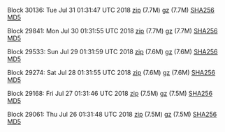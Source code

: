 Block 30136: Tue Jul 31 01:31:47 UTC 2018 [zip](https://files.01coin.io/testnet/2018-07-31/bootstrap.dat.zip) (7.7M) [gz](https://files.01coin.io/testnet/2018-07-31/bootstrap.dat.tar.gz) (7.7M) [SHA256](https://files.01coin.io/testnet/2018-07-31/sha256.txt) [MD5](https://files.01coin.io/testnet/2018-07-31/md5.txt)

Block 29841: Mon Jul 30 01:31:55 UTC 2018 [zip](https://files.01coin.io/testnet/2018-07-30/bootstrap.dat.zip) (7.7M) [gz](https://files.01coin.io/testnet/2018-07-30/bootstrap.dat.tar.gz) (7.7M) [SHA256](https://files.01coin.io/testnet/2018-07-30/sha256.txt) [MD5](https://files.01coin.io/testnet/2018-07-30/md5.txt)

Block 29533: Sun Jul 29 01:31:59 UTC 2018 [zip](https://files.01coin.io/testnet/2018-07-29/bootstrap.dat.zip) (7.6M) [gz](https://files.01coin.io/testnet/2018-07-29/bootstrap.dat.tar.gz) (7.6M) [SHA256](https://files.01coin.io/testnet/2018-07-29/sha256.txt) [MD5](https://files.01coin.io/testnet/2018-07-29/md5.txt)

Block 29274: Sat Jul 28 01:31:55 UTC 2018 [zip](https://files.01coin.io/testnet/2018-07-28/bootstrap.dat.zip) (7.6M) [gz](https://files.01coin.io/testnet/2018-07-28/bootstrap.dat.tar.gz) (7.6M) [SHA256](https://files.01coin.io/testnet/2018-07-28/sha256.txt) [MD5](https://files.01coin.io/testnet/2018-07-28/md5.txt)

Block 29168: Fri Jul 27 01:31:46 UTC 2018 [zip](https://files.01coin.io/testnet/2018-07-27/bootstrap.dat.zip) (7.5M) [gz](https://files.01coin.io/testnet/2018-07-27/bootstrap.dat.tar.gz) (7.5M) [SHA256](https://files.01coin.io/testnet/2018-07-27/sha256.txt) [MD5](https://files.01coin.io/testnet/2018-07-27/md5.txt)

Block 29061: Thu Jul 26 01:31:48 UTC 2018 [zip](https://files.01coin.io/testnet/2018-07-26/bootstrap.dat.zip) (7.5M) [gz](https://files.01coin.io/testnet/2018-07-26/bootstrap.dat.tar.gz) (7.5M) [SHA256](https://files.01coin.io/testnet/2018-07-26/sha256.txt) [MD5](https://files.01coin.io/testnet/2018-07-26/md5.txt)
